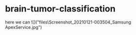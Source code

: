 # brain-tumor-classification

here we can 
![]("files\Screenshot_20210121-003504_Samsung ApexService.jpg")
